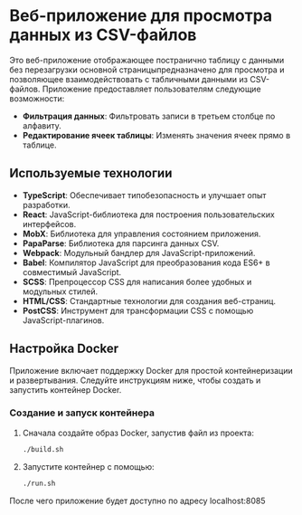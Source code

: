 # Веб-приложение для просмотра данных из CSV-файлов

Это веб-приложение отображающее постранично таблицу с данными без перезагрузки основной страницыпредназначено для просмотра и позволяющее взаимодействовать с табличными данными из CSV-файлов. Приложение предоставляет пользователям следующие возможности:

- **Фильтрация данных**: Фильтровать записи в третьем столбце по алфавиту.
- **Редактирование ячеек таблицы**: Изменять значения ячеек прямо в таблице.

## Используемые технологии

- **TypeScript**: Обеспечивает типобезопасность и улучшает опыт разработки.
- **React**: JavaScript-библиотека для построения пользовательских интерфейсов.
- **MobX**: Библиотека для управления состоянием приложения.
- **PapaParse**: Библиотека для парсинга данных CSV.
- **Webpack**: Модульный бандлер для JavaScript-приложений.
- **Babel**: Компилятор JavaScript для преобразования кода ES6+ в совместимый JavaScript.
- **SCSS**: Препроцессор CSS для написания более удобных и модульных стилей.
- **HTML/CSS**: Стандартные технологии для создания веб-страниц.
- **PostCSS**: Инструмент для трансформации CSS с помощью JavaScript-плагинов.

## Настройка Docker

Приложение включает поддержку Docker для простой контейнеризации и развертывания. Следуйте инструкциям ниже, чтобы создать и запустить контейнер Docker.

### Создание и запуск контейнера

1. Сначала создайте образ Docker, запустив файл из проекта:
   ```bash
   ./build.sh

2. Запустите контейнер с помощью:
   ```bash
   ./run.sh

После чего приложение будет доступно по адресу localhost:8085
